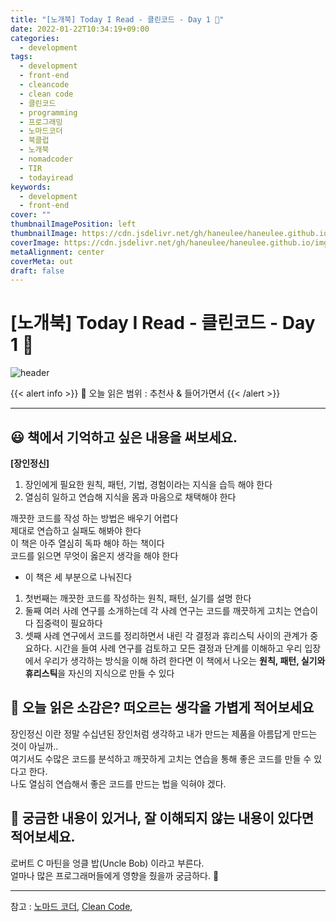 ```yaml
---
title: "[노개북] Today I Read - 클린코드 - Day 1 📕"
date: 2022-01-22T10:34:19+09:00
categories:
  - development
tags:
  - development
  - front-end
  - cleancode
  - clean code
  - 클린코드
  - programming
  - 프로그래밍
  - 노마드코더
  - 북클럽
  - 노개북
  - nomadcoder
  - TIR
  - todayiread
keywords:
  - development
  - front-end
cover: ""
thumbnailImagePosition: left
thumbnailImage: https://cdn.jsdelivr.net/gh/haneulee/haneulee.github.io/img/post/book/book.png
coverImage: https://cdn.jsdelivr.net/gh/haneulee/haneulee.github.io/img/post/book/book.png
metaAlignment: center
coverMeta: out
draft: false
---
```


<!--toc-->

<!--adsense-->

# [노개북] Today I Read - 클린코드 - Day 1 📕

![header](https://capsule-render.vercel.app/api?type=waving&color=auto&height=400&section=header&text=Today_I_read📚&fontSize=100&animation=twinkling)

{{< alert info >}}
🔖 오늘 읽은 범위 : 추천사 & 들어가면서
{{< /alert >}}

---

## 😃 **책에서 기억하고 싶은 내용을 써보세요.**

**[장인정신]**

1. 장인에게 필요한 원칙, 패턴, 기법, 경험이라는 지식을 습득 해야 한다
2. 열심히 일하고 연습해 지식을 몸과 마음으로 채택해야 한다

깨끗한 코드를 작성 하는 방법은 배우기 어렵다  
제대로 연습하고 실패도 해봐야 한다  
이 책은 아주 열심히 독파 해야 하는 책이다  
코드를 읽으면 무엇이 옳은지 생각을 해야 한다

- 이 책은 세 부분으로 나눠진다

1. 첫번째는 깨끗한 코드를 작성하는 원칙, 패턴, 실기를 설명 한다
2. 둘째 여러 사례 연구를 소개하는데 각 사례 연구는 코드를 깨끗하게 고치는 연습이다 집중력이 필요하다
3. 셋째 사례 연구에서 코드를 정리하면서 내린 각 결정과 휴리스틱 사이의 관계가 중요하다. 시간을 들여 사례 연구를 검토하고 모든 결정과 단계를 이해하고 우리 입장에서 우리가 생각하는 방식을 이해 하려 한다면 이 책에서 나오는 **원칙, 패턴, 실기와 휴리스틱**을 자신의 지식으로 만들 수 있다

## 🤔 **오늘 읽은 소감은? 떠오르는 생각을 가볍게 적어보세요**

장인정신 이란 정말 수십년된 장인처럼 생각하고 내가 만드는 제품을 아름답게 만드는 것이 아닐까..  
여기서도 수많은 코드를 분석하고 깨끗하게 고치는 연습을 통해 좋은 코드를 만들 수 있다고 한다.  
나도 열심히 연습해서 좋은 코드를 만드는 법을 익혀야 겠다.

## 🔎 **궁금한 내용이 있거나, 잘 이해되지 않는 내용이 있다면 적어보세요.**

로버트 C 마틴을 엉클 밥(Uncle Bob) 이라고 부른다.  
얼마나 많은 프로그래머들에게 영향을 줬을까 궁금하다. 🤔

---

참고 :
[노마드 코더](https://nomadcoders.co/),
[Clean Code](https://www.amazon.de/s?k=clean+code&language=en_GB&adgrpid=82416116576&gclid=CjwKCAiA0KmPBhBqEiwAJqKK4xEmgP0Qilu_Jqm-hLaN7NeZDM2RwUTtLRfh0Vnse08yK250y1Q9CRoCVNMQAvD_BwE&hvadid=394769215141&hvdev=c&hvlocint=1006094&hvlocphy=1009875&hvnetw=g&hvqmt=e&hvrand=9663709442593437821&hvtargid=kwd-301191331858&hydadcr=4258_1714682&tag=googdemozdesk-21&ref=pd_sl_8fm7hcj0n9_e),
